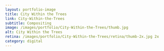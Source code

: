 ```yaml
---
layout: portfolio-image
title: City Within the Trees
link: City-Within-the-Trees
subtitle: Compositing
image: /images/portfolio/City-Within-the-Trees/thumb.jpg
alt: City Within the Trees
retina: /images/portfolio/City-Within-the-Trees/retina/thumb-2x.jpg 2x
category: digital
---
```

